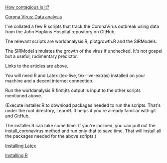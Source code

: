 [How contagious is it?](https://blog.ephorie.de/epidemiology-how-contagious-is-novel-coronavirus-2019-ncov)

[Corona Virus: Data analysis](https://rdatamining.wordpress.com/2020/03/10/coronavirus-data-analysis-with-r-tidyverse-and-ggplot2/)

I've collated a few R scripts that track the CoronaVirus outbreak using data from the John Hopkins Hospital repository on GitHub.

The relevant scripts are worldanalysis.R, plotgrowth.R and the SIRModels. 

The SIRModel simulates the growth of the virus if unchecked. 
It's not gospel but  a useful, rudimentary predictor.  

Links to the articles are above. 

You will need R and Latex (tex-live, tex-live-extras) installed on your machine and a decent internet connection.

Run the worldanalysis.R first;its output is input to the other scripts mentioned above.

(Execute installer.R to download packages needed to run the scripts. 
That's under the root directory, LearnR. 
It helps if you're already familiar with git and GitHub.

The installer.R can take some time. 
If you're inclined, you can pull out the install_coronavirus method and run only that to save time. 
That will install all the packages needed for the above scripts.)

[Installing Latex](https://www.latex-tutorial.com/installation/)

[Installing R](https://www.datacamp.com/community/tutorials/installing-R-windows-mac-ubuntu)
